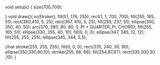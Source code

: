 
void setup()
{
    size(700,700);


}
void draw(){
noStroke();
  fill(51, 176, 255);
  rect(1, 1, 700, 700);
  fill(255, 165, 51);
  rect(360,410, 5, 25);
  rect(367, 410, 5, 25);
  fill(255, 237, 51);
  ellipse(350, 350, 40, 50);
  arc(370, 380, 80, 80, 0, PI + QUARTER_PI, CHORD);
  fill(255, 165, 51);
  ellipse(330, 355, 40, 10);
  fill(0, 0, 0);
  ellipse(347, 345, 12, 12);
  fill(255, 255, 255);
  ellipse(345, 344, 5,5);

  //hat
  stroke(255, 255, 255);
  fill(0, 0, 0);
  rect(335, 240, 30, 90);
  ellipse(350,330,80,10);
  stroke(255, 66, 66);
  fill(254,87,87);
  rect(335,300,30 ,10);
}

